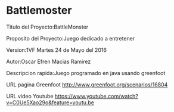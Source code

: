 # Battlemoster

Titulo del Proyecto:BattleMonster

Proposito del Proyecto:Juego dedicado a entretener

Version:1VF Martes 24 de Mayo del 2016

Autor:Oscar Efren Macias Ramirez

Descripcion rapida:Juego programado en java usando greenfoot

URL pagina Greenfoot
http://www.greenfoot.org/scenarios/16804

URL video Youtube
https://www.youtube.com/watch?v=C0Ue5Xao29o&feature=youtu.be

